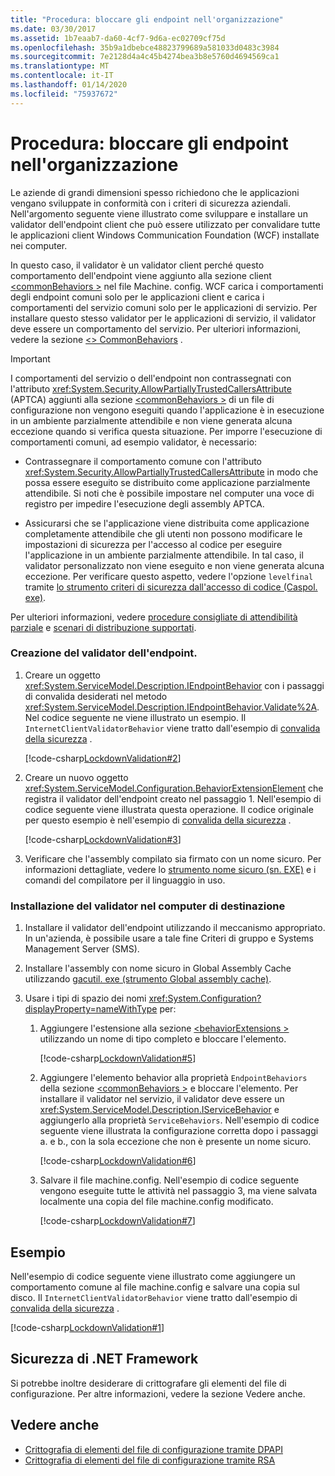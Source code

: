 ```yaml
---
title: "Procedura: bloccare gli endpoint nell'organizzazione"
ms.date: 03/30/2017
ms.assetid: 1b7eaab7-da60-4cf7-9d6a-ec02709cf75d
ms.openlocfilehash: 35b9a1dbebce48823799689a581033d0483c3984
ms.sourcegitcommit: 7e2128d4a4c45b4274bea3b8e5760d4694569ca1
ms.translationtype: MT
ms.contentlocale: it-IT
ms.lasthandoff: 01/14/2020
ms.locfileid: "75937672"
---
```

# <a name="how-to-lock-down-endpoints-in-the-enterprise"></a>Procedura: bloccare gli endpoint nell'organizzazione

Le aziende di grandi dimensioni spesso richiedono che le applicazioni vengano sviluppate in conformità con i criteri di sicurezza aziendali. Nell'argomento seguente viene illustrato come sviluppare e installare un validator dell'endpoint client che può essere utilizzato per convalidare tutte le applicazioni client Windows Communication Foundation (WCF) installate nei computer.

In questo caso, il validator è un validator client perché questo comportamento dell'endpoint viene aggiunto alla sezione client [\<commonBehaviors >](../../configure-apps/file-schema/wcf/commonbehaviors.md) nel file Machine. config. WCF carica i comportamenti degli endpoint comuni solo per le applicazioni client e carica i comportamenti del servizio comuni solo per le applicazioni di servizio. Per installare questo stesso validator per le applicazioni di servizio, il validator deve essere un comportamento del servizio. Per ulteriori informazioni, vedere la sezione [\<> CommonBehaviors](../../configure-apps/file-schema/wcf/commonbehaviors.md) .

> [!IMPORTANT]
> I comportamenti del servizio o dell'endpoint non contrassegnati con l'attributo <xref:System.Security.AllowPartiallyTrustedCallersAttribute> (APTCA) aggiunti alla sezione [\<commonBehaviors >](../../configure-apps/file-schema/wcf/commonbehaviors.md) di un file di configurazione non vengono eseguiti quando l'applicazione è in esecuzione in un ambiente parzialmente attendibile e non viene generata alcuna eccezione quando si verifica questa situazione. Per imporre l'esecuzione di comportamenti comuni, ad esempio validator, è necessario:
>
> - Contrassegnare il comportamento comune con l'attributo <xref:System.Security.AllowPartiallyTrustedCallersAttribute> in modo che possa essere eseguito se distribuito come applicazione parzialmente attendibile. Si noti che è possibile impostare nel computer una voce di registro per impedire l'esecuzione degli assembly APTCA.
>
> - Assicurarsi che se l'applicazione viene distribuita come applicazione completamente attendibile che gli utenti non possono modificare le impostazioni di sicurezza per l'accesso al codice per eseguire l'applicazione in un ambiente parzialmente attendibile. In tal caso, il validator personalizzato non viene eseguito e non viene generata alcuna eccezione. Per verificare questo aspetto, vedere l'opzione `levelfinal` tramite [lo strumento criteri di sicurezza dall'accesso di codice (Caspol. exe)](../../tools/caspol-exe-code-access-security-policy-tool.md).
>
> Per ulteriori informazioni, vedere [procedure consigliate di attendibilità parziale](../feature-details/partial-trust-best-practices.md) e [scenari di distribuzione supportati](../feature-details/supported-deployment-scenarios.md).

### <a name="to-create-the-endpoint-validator"></a>Creazione del validator dell'endpoint.

1. Creare un oggetto <xref:System.ServiceModel.Description.IEndpointBehavior> con i passaggi di convalida desiderati nel metodo <xref:System.ServiceModel.Description.IEndpointBehavior.Validate%2A>. Nel codice seguente ne viene illustrato un esempio. Il `InternetClientValidatorBehavior` viene tratto dall'esempio di [convalida della sicurezza](../samples/security-validation.md) .

    [!code-csharp[LockdownValidation#2](../../../../samples/snippets/csharp/VS_Snippets_CFX/lockdownvalidation/cs/internetclientvalidatorbehavior.cs#2)]

2. Creare un nuovo oggetto <xref:System.ServiceModel.Configuration.BehaviorExtensionElement> che registra il validator dell'endpoint creato nel passaggio 1. Nell'esempio di codice seguente viene illustrata questa operazione. Il codice originale per questo esempio è nell'esempio di [convalida della sicurezza](../samples/security-validation.md) .

    [!code-csharp[LockdownValidation#3](../../../../samples/snippets/csharp/VS_Snippets_CFX/lockdownvalidation/cs/internetclientvalidatorelement.cs#3)]

3. Verificare che l'assembly compilato sia firmato con un nome sicuro. Per informazioni dettagliate, vedere lo [strumento nome sicuro (sn. EXE)](../../tools/sn-exe-strong-name-tool.md) e i comandi del compilatore per il linguaggio in uso.

### <a name="to-install-the-validator-into-the-target-computer"></a>Installazione del validator nel computer di destinazione

1. Installare il validator dell'endpoint utilizzando il meccanismo appropriato. In un'azienda, è possibile usare a tale fine Criteri di gruppo e Systems Management Server (SMS).

2. Installare l'assembly con nome sicuro in Global Assembly Cache utilizzando [gacutil. exe (strumento Global assembly cache)](../../tools/gacutil-exe-gac-tool.md).

3. Usare i tipi di spazio dei nomi <xref:System.Configuration?displayProperty=nameWithType> per:

    1. Aggiungere l'estensione alla sezione [\<behaviorExtensions >](../../configure-apps/file-schema/wcf/behaviorextensions.md) utilizzando un nome di tipo completo e bloccare l'elemento.

         [!code-csharp[LockdownValidation#5](../../../../samples/snippets/csharp/VS_Snippets_CFX/lockdownvalidation/cs/hostapplication.cs#5)]

    2. Aggiungere l'elemento behavior alla proprietà `EndpointBehaviors` della sezione [\<commonBehaviors >](../../configure-apps/file-schema/wcf/commonbehaviors.md) e bloccare l'elemento. Per installare il validator nel servizio, il validator deve essere un <xref:System.ServiceModel.Description.IServiceBehavior> e aggiungerlo alla proprietà `ServiceBehaviors`. Nell'esempio di codice seguente viene illustrata la configurazione corretta dopo i passaggi a. e b., con la sola eccezione che non è presente un nome sicuro.

        [!code-csharp[LockdownValidation#6](../../../../samples/snippets/csharp/VS_Snippets_CFX/lockdownvalidation/cs/hostapplication.cs#6)]

    3. Salvare il file machine.config. Nell'esempio di codice seguente vengono eseguite tutte le attività nel passaggio 3, ma viene salvata localmente una copia del file machine.config modificato.

        [!code-csharp[LockdownValidation#7](../../../../samples/snippets/csharp/VS_Snippets_CFX/lockdownvalidation/cs/hostapplication.cs#7)]

## <a name="example"></a>Esempio

Nell'esempio di codice seguente viene illustrato come aggiungere un comportamento comune al file machine.config e salvare una copia sul disco. Il `InternetClientValidatorBehavior` viene tratto dall'esempio di [convalida della sicurezza](../samples/security-validation.md) .

[!code-csharp[LockdownValidation#1](../../../../samples/snippets/csharp/VS_Snippets_CFX/lockdownvalidation/cs/hostapplication.cs#1)]

## <a name="net-framework-security"></a>Sicurezza di .NET Framework

Si potrebbe inoltre desiderare di crittografare gli elementi del file di configurazione. Per altre informazioni, vedere la sezione Vedere anche.

## <a name="see-also"></a>Vedere anche

- [Crittografia di elementi del file di configurazione tramite DPAPI](https://docs.microsoft.com/previous-versions/msp-n-p/ff647398(v=pandp.10))
- [Crittografia di elementi del file di configurazione tramite RSA](https://docs.microsoft.com/previous-versions/msp-n-p/ff650304(v=pandp.10))
